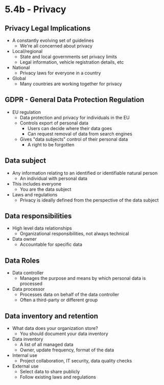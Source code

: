 # 5.4b - Privacy
## Privacy Legal Implications
- A constantly evolving set of guidelines
	- We're all concerned about privacy
- Local/regional
	- State and local governments set privacy limits
	- Legal information, vehicle registration details, etc
- National
	- Privacy laws for everyone in a country
- Global
	- Many countries are working together for privacy
## GDPR - General Data Protection Regulation
- EU regulation
	- Data protection and privacy for individuals in the EU
	- Controls export of personal data
		- Users can decide where their data goes
		- Can request removal of data from search engines
	- Gives "data subjects" control of their personal data
		- A right to be forgotten
## Data subject
- Any information relating to an identified or identifiable natural person
	- An individual with personal data
- This includes everyone
	- You are the data subject
- Laws and regulations
	- Privacy is ideally defined from the perspective of the data subject
## Data responsibilities
- High level data relationships
	- Organizational responsibilities, not always technical
- Data owner
	- Accountable for specific data
## Data Roles
- Data controller
	- Manages the purpose and means by which personal data is processed
- Data processor
	- Processes data on behalf of the data controller
	- Often a third-party or different group
## Data inventory and retention
- What data does your organization store?
	- You should document your data inventory
- Data inventory
	- A list of all managed data
	- Owner, update frequency, format of the data
- Internal use
	- Project collaboration, IT security, data quality checks
- External use
	- Select data to share publicly
	- Follow existing laws and regulations
